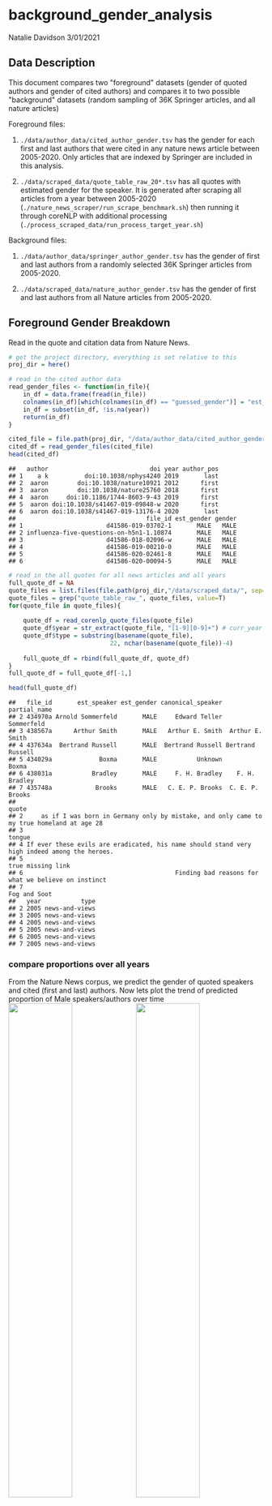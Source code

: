 background\_gender\_analysis
================
Natalie Davidson
3/01/2021

## Data Description

This document compares two "foreground" datasets (gender of quoted authors and gender of cited authors) and compares it to two possible "background" datasets (random sampling of 36K Springer articles, and all nature articles)

Foreground files:

1.  `./data/author_data/cited_author_gender.tsv` has the gender for each first and last authors that were cited in any nature news article between 2005-2020. Only articles that are indexed by Springer are included in this analysis.

2.  `./data/scraped_data/quote_table_raw_20*.tsv` has all quotes with estimated gender for the speaker. It is generated after scraping all articles from a year between 2005-2020 (`./nature_news_scraper/run_scrape_benchmark.sh`) then running it through coreNLP with additional processing (`./process_scraped_data/run_process_target_year.sh`)

Background files:

1.  `./data/author_data/springer_author_gender.tsv` has the gender of first and last authors from a randomly selected 36K Springer articles from 2005-2020.

2.  `./data/scraped_data/nature_author_gender.tsv` has the gender of first and last authors from all Nature articles from 2005-2020.

## Foreground Gender Breakdown

Read in the quote and citation data from Nature News.

``` r
# get the project directory, everything is set relative to this
proj_dir = here()

# read in the cited author data
read_gender_files <- function(in_file){
    in_df = data.frame(fread(in_file))
    colnames(in_df)[which(colnames(in_df) == "guessed_gender")] = "est_gender"
    in_df = subset(in_df, !is.na(year))
    return(in_df)
}

cited_file = file.path(proj_dir, "/data/author_data/cited_author_gender.tsv")
cited_df = read_gender_files(cited_file)
head(cited_df)
```

    ##   author                            doi year author_pos
    ## 1    a k          doi:10.1038/nphys4240 2019       last
    ## 2  aaron        doi:10.1038/nature10921 2012      first
    ## 3  aaron        doi:10.1038/nature25760 2018      first
    ## 4  aaron     doi:10.1186/1744-8603-9-43 2019      first
    ## 5  aaron doi:10.1038/s41467-019-09848-w 2020      first
    ## 6  aaron doi:10.1038/s41467-019-13176-4 2020       last
    ##                                    file_id est_gender gender
    ## 1                       d41586-019-03702-1       MALE   MALE
    ## 2 influenza-five-questions-on-h5n1-1.10874       MALE   MALE
    ## 3                       d41586-018-02096-w       MALE   MALE
    ## 4                       d41586-019-00210-0       MALE   MALE
    ## 5                       d41586-020-02461-8       MALE   MALE
    ## 6                       d41586-020-00094-5       MALE   MALE

``` r
# read in the all quotes for all news articles and all years 
full_quote_df = NA
quote_files = list.files(file.path(proj_dir,"/data/scraped_data/", sep=""), full.names = T)
quote_files = grep("quote_table_raw_", quote_files, value=T)
for(quote_file in quote_files){
    
    quote_df = read_corenlp_quote_files(quote_file)
    quote_df$year = str_extract(quote_file, "[1-9][0-9]+") # curr_year
    quote_df$type = substring(basename(quote_file), 
                            22, nchar(basename(quote_file))-4)
    
    full_quote_df = rbind(full_quote_df, quote_df)
}
full_quote_df = full_quote_df[-1,]

head(full_quote_df)
```

    ##   file_id       est_speaker est_gender canonical_speaker     partial_name
    ## 2 434970a Arnold Sommerfeld       MALE     Edward Teller       Sommerfeld
    ## 3 438567a      Arthur Smith       MALE   Arthur E. Smith  Arthur E. Smith
    ## 4 437634a  Bertrand Russell       MALE  Bertrand Russell Bertrand Russell
    ## 5 434029a             Boxma       MALE           Unknown            Boxma
    ## 6 438031a           Bradley       MALE     F. H. Bradley    F. H. Bradley
    ## 7 435748a            Brooks       MALE   C. E. P. Brooks  C. E. P. Brooks
    ##                                                                                          quote
    ## 2     as if I was born in Germany only by mistake, and only came to my true homeland at age 28
    ## 3                                                                                       tongue
    ## 4 If ever these evils are eradicated, his name should stand very high indeed among the heroes.
    ## 5                                                                            true missing link
    ## 6                                          Finding bad reasons for what we believe on instinct
    ## 7                                                                                 Fog and Soot
    ##   year           type
    ## 2 2005 news-and-views
    ## 3 2005 news-and-views
    ## 4 2005 news-and-views
    ## 5 2005 news-and-views
    ## 6 2005 news-and-views
    ## 7 2005 news-and-views

### compare proportions over all years

From the Nature News corpus, we predict the gender of quoted speakers and cited (first and last) authors. Now lets plot the trend of predicted proportion of Male speakers/authors over time <img src="gender_with_bg_analysis_files/figure-markdown_github/unnamed-chunk-2-1.png" width="50%" /><img src="gender_with_bg_analysis_files/figure-markdown_github/unnamed-chunk-2-2.png" width="50%" />

## Background Gender Breakdown

Now we read in the background data: random sampling of Springer articles and all Nature articles.

``` r
# get the project directory, everything is set relative to this
proj_dir = here()


# read in the springer author data
springer_file = file.path(proj_dir, "/data/author_data/springer_author_gender.tsv")
springer_df = read_gender_files(springer_file)
head(springer_df)
```

    ##     author                            doi year author_pos est_gender gender
    ## 1      a s  doi:10.1007/s10586-017-1181-0 2017      first       MALE   MALE
    ## 2       aa  doi:10.1007/s00059-013-3953-5 2013      first       MALE   MALE
    ## 3       aa  doi:10.1007/s10751-012-0610-y 2012       last       MALE   MALE
    ## 4    aadil  doi:10.1007/s12591-015-0244-z 2015      first       MALE   MALE
    ## 5 aadithya  doi:10.1007/s12663-013-0500-0 2013       last       MALE   MALE
    ## 6    aafke doi:10.1007/s00204-020-02953-6 2020      first       MALE   MALE

``` r
# read in the nature author data
nature_file = file.path(proj_dir, "/data/author_data/nature_author_gender.tsv")
nature_df = read_gender_files(nature_file)
head(nature_df)
```

    ##   author                            doi year author_pos            file_id
    ## 1 aakash doi:10.1038/s41586-020-03052-3 2020      first s41586-020-03052-3
    ## 2  aaron        doi:10.1038/nature13124 2014      first        nature13124
    ## 3  aaron        doi:10.1038/nature25760 2018      first        nature25760
    ## 4  aaron  doi:10.1038/s41586-020-2944-y 2020      first  s41586-020-2944-y
    ## 5  aaron        doi:10.1038/nature13790 2014      first        nature13790
    ## 6  aaron        doi:10.1038/nature23912 2017      first        nature23912
    ##   est_gender gender
    ## 1       MALE   MALE
    ## 2       MALE   MALE
    ## 3       MALE   MALE
    ## 4       MALE   MALE
    ## 5       MALE   MALE
    ## 6       MALE   MALE

### compare gender authorship proportions over all years

Now lets look at all author publication gender and plot the trend over time. We see that the Springer corpus has many more articles sampled from it than the Nature corpus. We also see that there is an increase in Springer articles from 2005-2020; this is caused by name format changes. In this analysis, an article is only considered if it has a name where the gender is able to be guessed. In 2005, more journals were shortening the name such that only initials were used, thus reducing the number of articles able to be analyzed.

Since the number of articles in Nature are small and the resulting proportion of male authors noisy, we will use the Springer background in the following comparison.

<img src="gender_with_bg_analysis_files/figure-markdown_github/unnamed-chunk-4-1.png" width="50%" /><img src="gender_with_bg_analysis_files/figure-markdown_github/unnamed-chunk-4-2.png" width="50%" />

## Compare Foreground and Background

Now we will compare the identified quotes and cited authors from Nature News and compare the proportions of male speakers/authors against the previously shown background set of Springer articles.

<img src="gender_with_bg_analysis_files/figure-markdown_github/unnamed-chunk-5-1.png" width="50%" /><img src="gender_with_bg_analysis_files/figure-markdown_github/unnamed-chunk-5-2.png" width="50%" /><img src="gender_with_bg_analysis_files/figure-markdown_github/unnamed-chunk-5-3.png" width="50%" />

Now breakdown the quotes into the different submagazines.

<img src="gender_with_bg_analysis_files/figure-markdown_github/unnamed-chunk-6-1.png" width="50%" /><img src="gender_with_bg_analysis_files/figure-markdown_github/unnamed-chunk-6-2.png" width="50%" /><img src="gender_with_bg_analysis_files/figure-markdown_github/unnamed-chunk-6-3.png" width="50%" />
